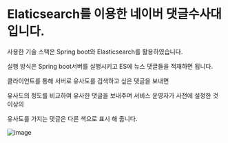 # Elaticsearch를 이용한 네이버 댓글수사대 입니다.
사용한 기술 스택은 Spring boot와 Elasticsearch를 활용하였습니다.

실행 방식은 Spring boot서버를 실행시키고 ES에 뉴스 댓글들을 적재하면 됩니다.

클라이언트를 통해 서버로 유사도를 검색하고 싶은 댓글을 보내면

유사도의 정도를 비교하여 유사한 댓글을 보내주며 서비스 운영자가 사전에 설정한 것 이상의

유사도를 가지는 댓글은 다른 색으로 표시 해 줍니다.

![image](https://user-images.githubusercontent.com/45382126/99761294-13306100-2b39-11eb-93e1-31b95ba10224.png)
